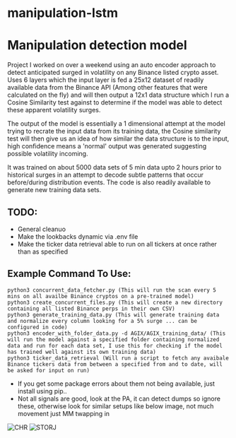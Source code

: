 # manipulation-lstm



# Manipulation detection model

Project I worked on over a weekend using an auto encoder approach to detect
anticipated surged in volatility on any Binance listed crypto asset. Uses 6 
layers which the input layer is fed a 25x12 dataset of readily available data
from the Binance API (Among other features that were calculated on the fly) and
will then output a 12x1 data structure which I run a Cosine Similarity test against
to determine if the model was able to detect these apparent volatility surges.

The output of the model is essentially a 1 dimensional attempt at the model trying to
recrate the input data from its training data, the Cosine similarity test will then give
us an idea of how similar the data structure is to the input, high confidence means a 'normal'
output was generated suggesting possible volatility incoming.

It was trained on about 5000 data sets of 5 min data upto 2 hours prior to historical
surges in an attempt to decode subtle patterns that occur before/during distribution
events. The code is also readily available to generate new training data sets.

## TODO:
- General cleanuo
- Make the lookbacks dynamic via .env file
- Make the ticker data retrieval able to run on all tickers at once rather than as specified

## Example Command To Use:

```
python3 concurrent_data_fetcher.py (This will run the scan every 5 mins on all availbe Binance cryptos on a pre-trained model)
python3 create_concurrent_files.py (This will create a new directory containing all listed Binance perps in their own CSV)
python3 generate_training_data.py (This will generate training data and normalize every column looking for a 5% surge ... can be configured in code)
python3 encoder_with_folder_data.py -d AGIX/AGIX_training_data/ (This will run the model against a specified folder containing normalized data and run for each data set, I use this for checking if the model has trained well against its own training data)
python3 ticker_data_retrieval (Will run a script to fetch any avaibale Binance tickers data from between a specified from and to date, will be asked for input on run)
```

- If you get some package errors about them not being available, just install using pip..
- Not all signals are good, look at the PA, it can detect dumps so ignore these, otherwise look for similar setups like below image, not much movement just MM twapping in


![CHR](https://i.imgur.com/eYUU8Fq.png)
![STORJ](https://i.imgur.com/6ovde4I.png)
